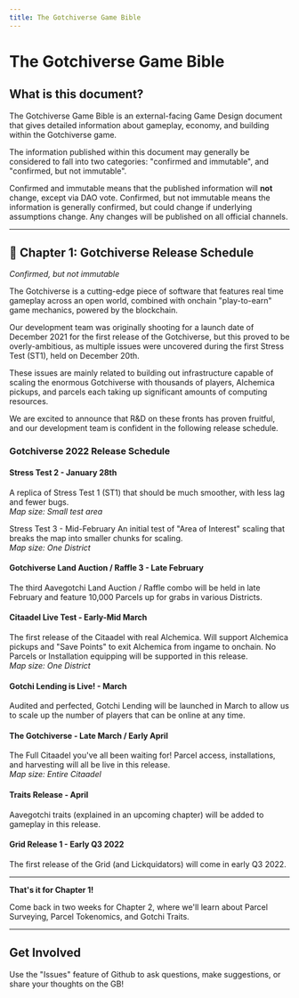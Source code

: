 ```yaml
---
title: The Gotchiverse Game Bible
---
```


# The Gotchiverse Game Bible
## What is this document?
The Gotchiverse Game Bible is an external-facing Game Design document that gives detailed information about gameplay, economy, and building within the Gotchiverse game.

The information published within this document may generally be considered to fall into two categories: "confirmed and immutable", and "confirmed, but not immutable".

Confirmed and immutable means that the published information will **not** change, except via DAO vote.
Confirmed, but not immutable means the information is generally confirmed, but could change if underlying assumptions change. Any changes will be published on all official channels.

---

## 📖 Chapter 1: Gotchiverse Release Schedule
*Confirmed, but not immutable* 

The Gotchiverse is a cutting-edge piece of software that features real time gameplay across an open world, combined with onchain "play-to-earn" game mechanics, powered by the blockchain.

Our development team was originally shooting for a launch date of December 2021 for the first release of the Gotchiverse, but this proved to be overly-ambitious, as multiple issues were uncovered during the first Stress Test (ST1), held on December 20th.

These issues are mainly related to building out infrastructure capable of scaling the enormous Gotchiverse with thousands of players, Alchemica pickups, and parcels each taking up significant amounts of computing resources.

We are excited to announce that R&D on these fronts has proven fruitful, and our development team is confident in the following release schedule.

### Gotchiverse 2022 Release Schedule
#### Stress Test 2 - January 28th
A replica of Stress Test 1 (ST1) that should be much smoother, with less lag and fewer bugs. \
*Map size: Small test area*

Stress Test 3 - Mid-February
An initial test of "Area of Interest" scaling that breaks the map into smaller chunks for scaling. \
*Map size: One District*

#### Gotchiverse Land Auction / Raffle 3 - Late February
The third Aavegotchi Land Auction / Raffle combo will be held in late February and feature 10,000 Parcels up for grabs in various Districts.

#### Citaadel Live Test - Early-Mid March
The first release of the Citaadel with real Alchemica. Will support Alchemica pickups and "Save Points" to exit Alchemica from ingame to onchain. No Parcels or Installation equipping will be supported in this release. \
*Map size: One District*

#### Gotchi Lending is Live! - March
Audited and perfected, Gotchi Lending will be launched in March to allow us to scale up the number of players that can be online at any time.

#### The Gotchiverse - Late March / Early April
The Full Citaadel you've all been waiting for! Parcel access, installations, and harvesting will all be live in this release. \
*Map size: Entire Citaadel*

#### Traits Release - April
Aavegotchi traits (explained in an upcoming chapter) will be added to gameplay in this release.

#### Grid Release 1 - Early Q3 2022
The first release of the Grid (and Lickquidators) will come in early Q3 2022.

---

**That's it for Chapter 1!**

Come back in two weeks for Chapter 2, where we'll learn about Parcel Surveying, Parcel Tokenomics, and Gotchi Traits.

---

## Get Involved

Use the "Issues" feature of Github to ask questions, make suggestions, or share your thoughts on the GB! 
